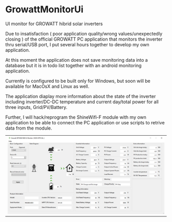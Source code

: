 # GrowattMonitorUi

 UI monitor for GROWATT hibrid solar inverters

Due to insatisfaction ( poor application quality/wrong values/unexpectedly closing ) of the official GROWATT PC application that monitors the inverter thru serial/USB port, I put several hours together to develop my own application.

At this moment the application does not save monitoring data into a database but it is in todo list together with an android monitoring application.

Currently is configured to be built only for Windows, but soon will be available for MacOsX and Linux as well.

The application diaplay more information about the state of the inverter including inverter/DC-DC temperature and current day/total power for all three inputs, Grid/PV/Battery.

Further, I will hack/reprogram the ShineWifi-F module with my own application to be able to connect the PC application or use scripts to retrive data from the module.

<table><tr><td>
  <img src="/Resources/GrowattMonitorUI.png">
</td></tr></table>
